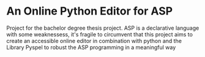 # An Online Python Editor for ASP
Project for the bachelor degree thesis project.
ASP is a declarative language with some weaknessess, it's fragile
to circumvent that this project aims to create an accessible online editor in combination with 
python and the Library Pyspel to robust the ASP programming in a meaningful way  
